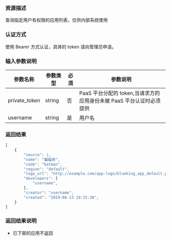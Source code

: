 ### 资源描述

查询指定用户有权限的应用列表，仅供内部系统使用

### 认证方式

使用 Bearer 方式认证，具体的 token 请向管理员申请。

### 输入参数说明
| 参数名称      | 参数类型     | 必须 | 参数说明                           |
|---------------|--------------|-----|--------------------------------|
| private_token | string       | 否   | PaaS 平台分配的 token,当请求方的应用身份未被 PaaS 平台认证时必须提供|
| username      | string | 是   | 用户名|

### 返回结果

```javascript
[
    {
        "source": 1,
        "name": "蝙蝠侠",
        "code": "batman",
        "region": "default",
        "logo_url": "http://example.com/app-logo/blueking_app_default.png",
        "developers": [
            "username",
        ],
        "creator": "username",
        "created": "2019-08-13 19:15:38",
    }
]
```

### 返回结果说明

- 已下架的应用不返回